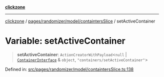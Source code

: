 [**clickzone**](../../../../../README.md)

***

[clickzone](../../../../../README.md) / [pages/randomizer/model/containtersSlice](../README.md) / setActiveContainer

# Variable: setActiveContainer

> **setActiveContainer**: `ActionCreatorWithPayload`\<`null` \| [`ContainerInterface`](../../../../../shared/types/interfaces/ContainerInterface.md) & `object`, `"containers/setActiveContainer"`\>

Defined in: [src/pages/randomizer/model/containtersSlice.ts:138](https://github.com/MaximBri/ClickZone/blob/20f3f0d061a7c50a96ed5bba64acbc325a456072/client/src/pages/randomizer/model/containtersSlice.ts#L138)
